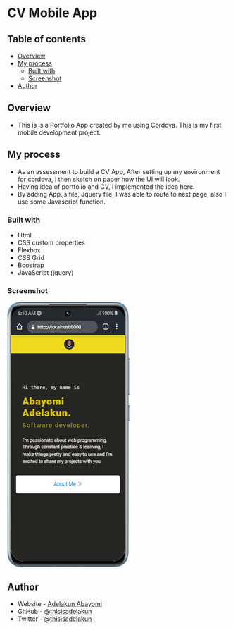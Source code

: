 # CV Mobile App

## Table of contents

- [Overview](#overview)
- [My process](#my-process)
  - [Built with](#built-with)
  - [Screenshot](#screenshot)
- [Author](#author)

## Overview
 - This is is a Portfolio App created by me using Cordova. This is my first mobile development project. 



## My process
- As an assessment to build a CV App, After setting up my environment for cordova, I then sketch on paper how the UI will look. 
- Having idea of portfolio and CV, I implemented the idea here. 
- By adding App.js file, Jquery file, I was able to route to next page, also I use some Javascript function.

### Built with
- Html
- CSS custom properties
- Flexbox
- CSS Grid
- Boostrap
- JavaScript (jquery)

### Screenshot

![](./www/img/screenshot.png)



## Author

- Website - [Adelakun Abayomi](https://adelakunportfolio.netlify.app/)
- GitHub -  [@thisisadelakun](https://github.com/thisisadelakun)
- Twitter - [@thisisadelakun](https://www.twitter.com/thisisadelakun)
